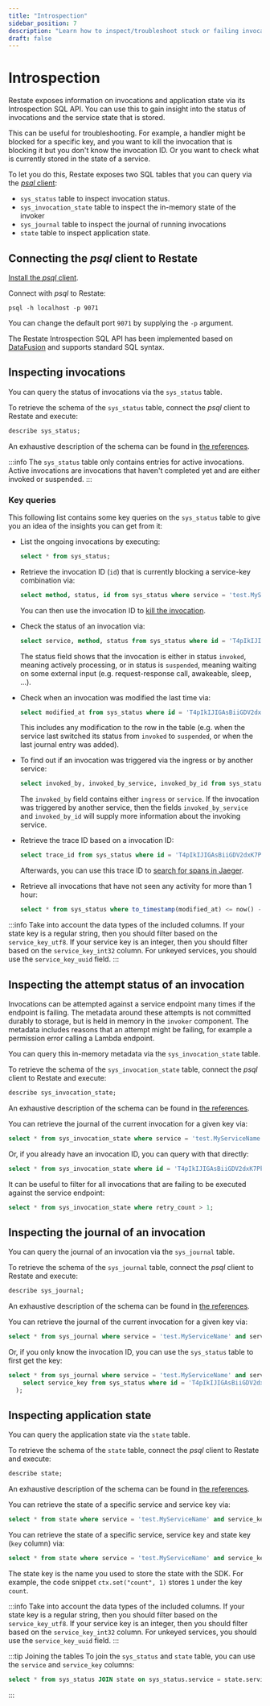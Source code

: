 ```yaml
---
title: "Introspection"
sidebar_position: 7
description: "Learn how to inspect/troubleshoot stuck or failing invocations."
draft: false
---
```


# Introspection

Restate exposes information on invocations and application state via its Introspection SQL API. You can use this to gain insight into the status of invocations and the service state that is stored.

This can be useful for troubleshooting. For example, a handler might be blocked for a specific key, and you want to kill the invocation that is blocking it but you don't know the invocation ID. Or you want to check what is currently stored in the state of a service.

To let you do this, Restate exposes two SQL tables that you can query via the [*psql* client](https://www.postgresql.org/docs/current/app-psql.html):
- `sys_status` table to inspect invocation status.
- `sys_invocation_state` table to inspect the in-memory state of the invoker
- `sys_journal` table to inspect the journal of running invocations
- `state` table to inspect application state.

## Connecting the *psql* client to Restate

[Install the *psql* client](https://www.postgresql.org/download/).

Connect with *psql* to Restate:

```shell
psql -h localhost -p 9071
```

You can change the default port `9071` by supplying the `-p` argument.

The Restate Introspection SQL API has been implemented based on [DataFusion](https://arrow.apache.org/datafusion/) and supports standard SQL syntax.

## Inspecting invocations
You can query the status of invocations via the `sys_status` table.

To retrieve the schema of the `sys_status` table, connect the *psql* client to Restate and execute:
```sql
describe sys_status;
```

An exhaustive description of the schema can be found in [the references](/references/restate-sql-introspection).

:::info
The `sys_status` table only contains entries for active invocations. Active invocations are invocations that haven't completed yet and are either invoked or suspended.
:::

### Key queries
This following list contains some key queries on the `sys_status` table to give you an idea of the insights you can get from it:

- List the ongoing invocations by executing:
    ```sql
    select * from sys_status;
    ```

- Retrieve the invocation ID (`id`) that is currently blocking a service-key combination via:
    ```sql
    select method, status, id from sys_status where service = 'test.MyServiceName' and service_key_utf8 = 'myKey';
    ```
  You can then use the invocation ID to [kill the invocation](./invocation.md#cancel-an-invocation).

- Check the status of an invocation via:
    ```sql
    select service, method, status from sys_status where id = 'T4pIkIJIGAsBiiGDV2dxK7PkkKnWyWHE';
    ```
  The status field shows that the invocation is either in status `invoked`, meaning actively processing, or in status is `suspended`, meaning waiting on some external input (e.g. request-response call, awakeable, sleep, ...).

- Check when an invocation was modified the last time via:
    ```sql
    select modified_at from sys_status where id = 'T4pIkIJIGAsBiiGDV2dxK7PkkKnWyWHE';
    ```
  This includes any modification to the row in the table (e.g. when the service last switched its status from `invoked` to `suspended`, or when the last journal entry was added).

- To find out if an invocation was triggered via the ingress or by another service:
    ```sql
    select invoked_by, invoked_by_service, invoked_by_id from sys_status where id = 'T4pIkIJIGAsBiiGDV2dxK7PkkKnWyWHE';
    ```
  The `invoked_by` field contains either `ingress` or `service`. If the invocation was triggered by another service, then the fields `invoked_by_service` and `invoked_by_id` will supply more information about the invoking service.

- Retrieve the trace ID based on a invocation ID:
    ```sql
    select trace_id from sys_status where id = 'T4pIkIJIGAsBiiGDV2dxK7PkkKnWyWHE';
    ```
  Afterwards, you can use this trace ID to [search for spans in Jaeger](/restate/tracing#searching-traces).

- Retrieve all invocations that have not seen any activity for more than 1 hour:
    ```sql
    select * from sys_status where to_timestamp(modified_at) <= now() - interval '1' hour;
    ```

:::info Take into account the data types of the included columns.
If your state key is a regular string, then you should filter based on the `service_key_utf8`.
If your service key is an integer, then you should filter based on the `service_key_int32` column.
For unkeyed services, you should use the `service_key_uuid` field.
:::

## Inspecting the attempt status of an invocation

Invocations can be attempted against a service endpoint many times if the endpoint is failing. The metadata around
these attempts is not committed durably to storage, but is held in memory in the `invoker` component. The metadata
includes reasons that an attempt might be failing, for example a permission error calling a Lambda endpoint.

You can query  this in-memory metadata via the `sys_invocation_state` table.

To retrieve the schema of the `sys_invocation_state` table, connect the *psql* client to Restate and execute:
```sql
describe sys_invocation_state;
```

An exhaustive description of the schema can be found in [the references](/references/restate-sql-introspection).

You can retrieve the journal of the current invocation for a given key via:

```sql
select * from sys_invocation_state where service = 'test.MyServiceName' and service_key_utf8 = 'myKey';
```

Or, if you already have an invocation ID, you can query with that directly:

```sql
select * from sys_invocation_state where id = 'T4pIkIJIGAsBiiGDV2dxK7PkkKnWyWHE';
```

It can be useful to filter for all invocations that are failing to be executed against the service endpoint:

```sql
select * from sys_invocation_state where retry_count > 1;
```

## Inspecting the journal of an invocation

You can query the journal of an invocation via the `sys_journal` table.

To retrieve the schema of the `sys_journal` table, connect the *psql* client to Restate and execute:
```sql
describe sys_journal;
```

An exhaustive description of the schema can be found in [the references](/references/restate-sql-introspection).

You can retrieve the journal of the current invocation for a given key via:

```sql
select * from sys_journal where service = 'test.MyServiceName' and service_key_utf8 = 'myKey';
```

Or, if you only know the invocation ID, you can use the `sys_status` table to first get the key:

```sql
select * from sys_journal where service = 'test.MyServiceName' and service_key = (
    select service_key from sys_status where id = 'T4pIkIJIGAsBiiGDV2dxK7PkkKnWyWHE'
  );
```

## Inspecting application state

You can query the application state via the `state` table.

To retrieve the schema of the `state` table, connect the *psql* client to Restate and execute:
```sql
describe state;
```

An exhaustive description of the schema can be found in [the references](/references/restate-sql-introspection).

You can retrieve the state of a specific service and service key via:

```sql
select * from state where service = 'test.MyServiceName' and service_key_utf8 = 'myKey';
```

You can retrieve the state of a specific service, service key and state key (`key` column) via:

```sql
select * from state where service = 'test.MyServiceName' and service_key_utf8 = 'myKey' and key = 'myStateKey';
```

The state key is the name you used to store the state with the SDK. For example, the code snippet `ctx.set("count", 1)` stores `1` under the key `count`.

:::info Take into account the data types of the included columns.
If your state key is a regular string, then you should filter based on the `service_key_utf8`.
If your service key is an integer, then you should filter based on the `service_key_int32` column.
For unkeyed services, you should use the `service_key_uuid` field.
:::

:::tip Joining the tables
To join the `sys_status` and `state` table, you can use the `service` and `service_key` columns:
```sql
select * from sys_status JOIN state on sys_status.service = state.service and sys_status.service_key = state.service_key;
```
:::
